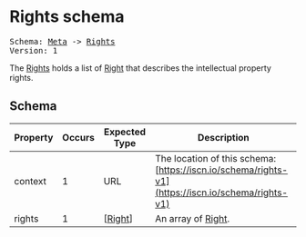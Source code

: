 # Rights schema

<pre>
Schema: <a href="../meta/v1.md">Meta</a> -> <a href="#">Rights</a>
Version: 1
</pre>

The [Rights](#) holds a list of [Right](../right/v1.md) that describes the intellectual property rights.

## Schema

Property|Occurs|Expected Type|Description
--|--|--|--
context|1|URL|The location of this schema:<br>[https://iscn.io/schema/rights-v1](https://iscn.io/schema/rights-v1)
rights|1|\[[Right](../right/v1.md)\]|An array of [Right](../right/v1.md).
